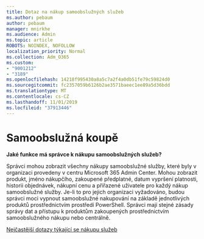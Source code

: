 ```yaml
---
title: Dotaz na nákup samoobslužných služeb
ms.author: pebaum
author: pebaum
manager: mnirkhe
ms.audience: Admin
ms.topic: article
ROBOTS: NOINDEX, NOFOLLOW
localization_priority: Normal
ms.collection: Adm_O365
ms.custom:
- "9001212"
- "3189"
ms.openlocfilehash: 14218f995430a8a5c7a2f4a0db51fe79c59824d0
ms.sourcegitcommit: fc2357059b6126b2ae3571baeec1ee89a5d36bdd
ms.translationtype: MT
ms.contentlocale: cs-CZ
ms.lasthandoff: 11/01/2019
ms.locfileid: "37913446"
---
```

# <a name="self-service-purchase"></a>Samoobslužná koupě

**Jaké funkce má správce k nákupu samoobslužných služeb?**

Správci mohou zobrazit všechny nákupy samoobslužné služby, které byly v organizaci provedeny v centru Microsoft 365 Admin Center. Mohou zobrazit produkt, jméno nákupčího, zakoupené předplatné, datum vypršení platnosti, historii objednávek, nákupní cenu a přiřazené uživatele pro každý nákup samoobslužné služby.  Je-li to pro jejich organizaci vyžadováno, budou správci moci vypnout samoobslužné nakupování na základě jednotlivých produktů prostřednictvím prostředí PowerShell.  Správci mají stejné zásady správy dat a přístupu k produktům zakoupených prostřednictvím samoobslužného nákupu nebo centrálně.

[Nejčastější dotazy týkající se nákupu služeb](https://aka.ms/self-service-purchase-faq)

